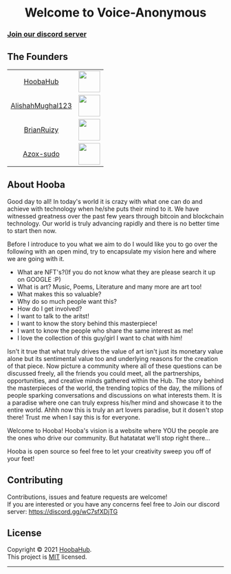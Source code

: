 <h1 align="center">Welcome to Voice-Anonymous</h1>
<h3><a href="https://discord.gg/wC7sfXDjTG" target="_blank">Join our discord server</a></h3>

##  The Founders

<table>
  <tr>
    <td align="center"> <a href="https://github.com/HoobaHub">HoobaHub</a> </td>
    <td><img src="https://avatars.githubusercontent.com/u/82757419?v=4" with="50" height="50"></td>
  </tr>
  <tr>
    <td align="center"> <a href="https://github.com/AlishahMughal123">AlishahMughal123</a> </td>
    <td><img src="https://avatars.githubusercontent.com/u/52525188?v=4" with="50" height="50"></td>
  </tr>
  <tr>
    <td align="center"> <a href="https://github.com/BrianRuizy">BrianRuizy</a> </td>
    <td><img src="https://avatars.githubusercontent.com/u/23439187?v=4" with="50" height="50"></td>
  </tr>
  <td align="center"> <a href="https://github.com/Azox-sudo">Azox-sudo</a> </td>
    <td><img src="https://avatars.githubusercontent.com/u/54445450?v=4" with="50" height="50"></td>
  </tr>
</table>

##  About Hooba
Good day to all!
In today's world it is crazy with what one can do and achieve with technology when he/she puts their mind to it. 
We have witnessed greatness over the past few years through bitcoin and blockchain technology.
Our world is truly advancing rapidly and there is no better time to start then now.

Before I introduce to you what we aim to do I would like you to go over the following with an open mind, try to encapsulate my vision here and where we are going with it.
- What are NFT's?(If you do not know what they are please search it up on GOOGLE :P)
- What is art? Music, Poems, Literature and many more are art too!
- What makes this so valuable?
- Why do so much people want this?
- How do I get involved?
- I want to talk to the aritst!
- I want to know the story behind this masterpiece!
- I want to know the people who share the same interest as me!
- I love the collection of this guy/girl I want to chat with him!

Isn't it true that what truly drives the value of art isn't just its monetary value alone but its sentimental value too and underlying reasons for the creation of that piece.
Now picture a community where all of these questions can be discussed freely, all the friends you could meet, all the partnerships, opportunities, and creative minds gathered within
the Hub. The story behind the masterpieces of the world, the trending topics of the day, the millions of people sparking conversations and discussions on what interests them.
It is a paradise where one can truly express his/her mind and showcase it to the entire world.
Ahhh now this is truly an art lovers paradise, but it dosen't stop there! Trust me when I say this is for everyone.

Welcome to Hooba!
Hooba's vision is a website where YOU the people are the ones who drive our community.
But hatatatat we'll stop right there...

Hooba is open source so feel free to let your creativity sweep you off of your feet!


##  Contributing

Contributions, issues and feature requests are welcome!<br />
If you  are interested or you have any concerns feel free to Join our discord server: https://discord.gg/wC7sfXDjTG

##  License

Copyright © 2021 [HoobaHub](https://https://github.com/HoobaHub).<br />
This project is [MIT](LICENSE) licensed.

---

